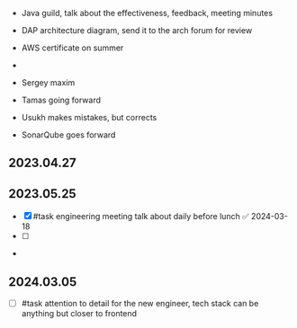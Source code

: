 * Java guild, talk about the effectiveness, feedback, meeting minutes
* DAP architecture diagram, send it to the arch forum for review
* AWS certificate on summer
* 

* Sergey maxim
* Tamas going forward
* Usukh makes mistakes, but corrects

* SonarQube goes forward


## 2023.04.27

## 2023.05.25

- [x] #task engineering meeting talk about daily before lunch ✅ 2024-03-18
- [ ] 
- 

## 2024.03.05

- [ ] #task attention to detail for the new engineer, tech stack can be anything but closer to frontend
